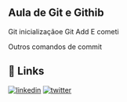 ## Aula de Git e  Githib


Git inicializaçãoe
Git Add E cometi

Outros comandos de commit

## 🔗 Links

[![linkedin](https://img.shields.io/badge/linkedin-0A66C2?style=for-the-badge&logo=linkedin&logoColor=white)](https://www.linkedin.com/in/matheus-quirino-leite-lino-825424127/)
[![twitter](https://img.shields.io/badge/twitter-1DA1F2?style=for-the-badge&logo=twitter&logoColor=white)](https://twitter.com/mthflashice)
